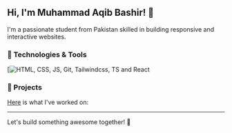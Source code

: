 ## Hi, I'm Muhammad Aqib Bashir! 👋

I'm a passionate student from Pakistan skilled in building responsive and interactive websites.

### 🔧 Technologies & Tools

[![HTML, CSS, JS, Git, Tailwindcss, TS and React](https://res.cloudinary.com/dpksnh6eq/image/upload/v1756017672/logos_snpleu.svg)

### 🌟 Projects

<a href="https://projectsbyaqib.netlify.app" target="_blank" rel="noopener noreferrer">Here</a> is what I've worked on:

---

Let's build something awesome together! 🚀
